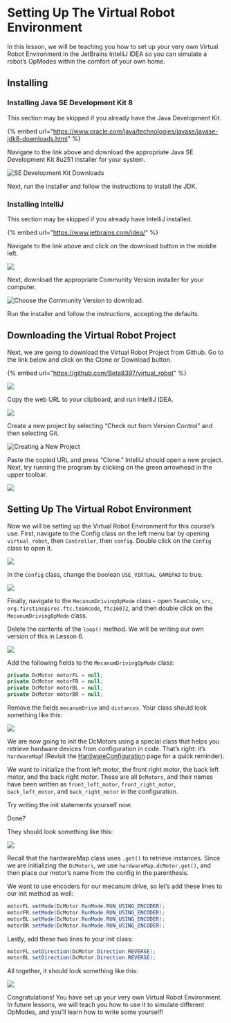 # Setting Up The Virtual Robot Environment

In this lesson, we will be teaching you how to set up your very own Virtual Robot Environment in the JetBrains IntelliJ IDEA so you can simulate a robot’s OpModes within the comfort of your own home.

## Installing

### Installing Java SE Development Kit 8

This section may be skipped if you already have the Java Development Kit.

{% embed url="https://www.oracle.com/java/technologies/javase/javase-jdk8-downloads.html" %}

Navigate to the link above and download the appropriate Java SE Development Kit 8u251 installer for your system.

![SE Development Kit Downloads](../.gitbook/assets/se-development-kit.png)

Next, run the installer and follow the instructions to install the JDK.

### Installing IntelliJ

This section may be skipped if you already have IntelliJ installed.

{% embed url="https://www.jetbrains.com/idea/" %}

Navigate to the link above and click on the download button in the middle left.

![](../.gitbook/assets/intellij.png)

Next, download the appropriate Community Version installer for your computer.

![Choose the Community Version to download.](../.gitbook/assets/intellij-community.png)

Run the installer and follow the instructions, accepting the defaults.

## Downloading the Virtual Robot Project

Next, we are going to download the Virtual Robot Project from Github. Go to the link below and click on the Clone or Download button.

{% embed url="https://github.com/Beta8397/virtual_robot" %}

![](../.gitbook/assets/Beta8397.png)

Copy the web URL to your clipboard, and run IntelliJ IDEA.

![](../.gitbook/assets/clone.png)

Create a new project by selecting “Check out from Version Control” and then selecting Git.

![Creating a New Project](../.gitbook/assets/new-project.png)

Paste the copied URL and press “Clone.” IntelliJ should open a new project. Next, try running the program by clicking on the green arrowhead in the upper toolbar.

![](../.gitbook/assets/toolbar.png)

## Setting Up The Virtual Robot Environment

Now we will be setting up the Virtual Robot Environment for this course’s use. First, navigate to the Config class on the left menu bar by opening `virtual_robot`, then `Controller`, then `config`. Double click on the `Config` class to open it.

![](../.gitbook/assets/navigation.png)

In the `Config` class, change the boolean `USE_VIRTUAL_GAMEPAD` to true.

![](../.gitbook/assets/config.png)

Finally, navigate to the `MecanumDrivingOpMode` class - open `TeamCode`, `src`, `org.firstinspires.ftc.teamcode`, `ftc16072`, and then double click on the `MecanumDrivingOpMode` class.

Delete the contents of the `loop()` method. We will be writing our own version of this in Lesson 6.

![](../.gitbook/assets/mecanum1.png)

Add the following fields to the `MecanumDrivingOpMode` class:

```java
private DcMotor motorFL = null;
private DcMotor motorFR = null;
private DcMotor motorBL = null;
private DcMotor motorBR = null;
```

Remove the fields `mecanumDrive` and `distances`. Your class should look something like this:

![](../.gitbook/assets/mecanum2.png)

We are now going to init the DcMotors using a special class that helps you retrieve hardware devices from configuration in code. That’s right: it’s `hardwareMap`! (Revisit the [HardwareConfiguration](../hardware-interaction/configuration.md) page for a quick reminder).

We want to initialize the front left motor, the front right motor, the back left motor, and the back right motor. These are all `DcMotors`, and their names have been written as `front_left_motor`, `front_right_motor`, `back_left_motor`, and `back_right_motor` in the configuration.

Try writing the init statements yourself now.

Done?

They should look something like this:

![](../.gitbook/assets/init.png)

Recall that the hardwareMap class uses `.get()` to retrieve instances. Since we are initializing the `DcMotors`, we use `hardwareMap.dcMotor.get()`, and then place our motor’s name from the config in the parenthesis.

We want to use encoders for our mecanum drive, so let’s add these lines to our init method as well:

```java
motorFL.setMode(DcMotor.RunMode.RUN_USING_ENCODER);
motorFR.setMode(DcMotor.RunMode.RUN_USING_ENCODER);
motorBL.setMode(DcMotor.RunMode.RUN_USING_ENCODER);
motorBR.setMode(DcMotor.RunMode.RUN_USING_ENCODER);
```

Lastly, add these two lines to your init class:

```java
motorFL.setDirection(DcMotor.Direction.REVERSE);
motorBL.setDirection(DcMotor.Direction.REVERSE);
```

All together, it should look something like this:

![](../.gitbook/assets/init2.png)

Congratulations! You have set up your very own Virtual Robot Environment. In future lessons, we will teach you how to use it to simulate different OpModes, and you’ll learn how to write some yourself!
